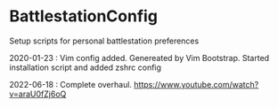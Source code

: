 # BattlestationConfig
Setup scripts for personal battlestation preferences

2020-01-23 : Vim config added. Genereated by Vim Bootstrap.
             Started installation script and added zshrc config

2022-06-18 : Complete overhaul. https://www.youtube.com/watch?v=araU0fZj6oQ
